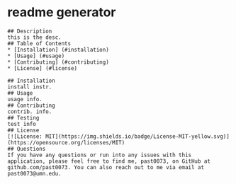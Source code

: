 # readme generator
    ## Description
    this is the desc.
    ## Table of Contents
    * [Installation] (#installation)
    * [Usage] (#usage)
    * [Contributing] (#contributing)
    * [License] (#license)
    
    ## Installation
    install instr.
    ## Usage
    usage info.
    ## Contributing
    contrib. info.
    ## Testing
    test info
    ## License
    [![License: MIT](https://img.shields.io/badge/License-MIT-yellow.svg)](https://opensource.org/licenses/MIT)
    ## Questions
    If you have any questions or run into any issues with this application, please feel free to find me, past0073, on GitHub at github.com/past0073. You can also reach out to me via email at past0073@umn.edu.
    